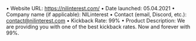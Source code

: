 •	Website URL: https://nilinterest.com/
•	Date launched: 05.04.2021
•	Company name (if applicable): NILinterest
•	Contact (email, Discord, etc.): contact@nilinterest.com
•	Kickback Rate: 99%
•	Product Description: We are providing you with one of the best kickback rates. Now and forever with 99%. 

